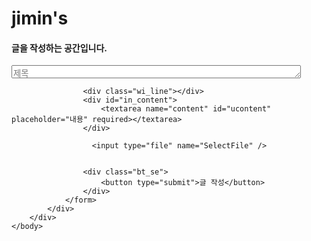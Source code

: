 # jimin's
<!DOCTYPE html>
<head>
<meta charset="UTF-8">
<title>게시판</title>
 
</head>
<body>
  <?$board_id=$_GET['board_id'];?>
    <div id="board_write">
        <h4>글을 작성하는 공간입니다.</h4>
            <div id="write_area">
                <form enctype="multipart/form-data" action="write_ok.php?board_id=<?echo $board_id;?>" method="post">
                    <div id="in_title">
                        <textarea name="title" id="utitle" rows="1" cols="55" placeholder="제목" maxlength="100" required></textarea>
                    </div>
 
                    <div class="wi_line"></div>
                    <div id="in_content">
                        <textarea name="content" id="ucontent" placeholder="내용" required></textarea>
                    </div>
 
                      <input type="file" name="SelectFile" />
 
 
                    <div class="bt_se">
                        <button type="submit">글 작성</button>
                    </div>
                </form>
            </div>
        </div>
    </body>
</html>
